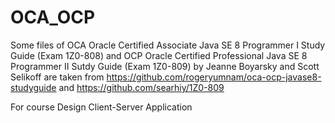 # OCA_OCP
Some files of OCA Oracle Certified Associate Java SE 8 Programmer I Study Guide (Exam 1Z0-808) and OCP Oracle Certified Professional Java SE 8 Programmer II Sutdy Guide (Exam 1Z0-809) by Jeanne Boyarsky and Scott Selikoff are taken from https://github.com/rogeryumnam/oca-ocp-javase8-studyguide
and 
https://github.com/searhiy/1Z0-809

For course Design Client-Server Application